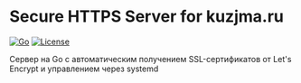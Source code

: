 # Secure HTTPS Server for kuzjma.ru

[![Go](https://img.shields.io/badge/Go-1.21%2B-blue)](https://golang.org/)
[![License](https://img.shields.io/badge/License-MIT-green)](LICENSE)

Сервер на Go с автоматическим получением SSL-сертификатов от Let's Encrypt и управлением через systemd